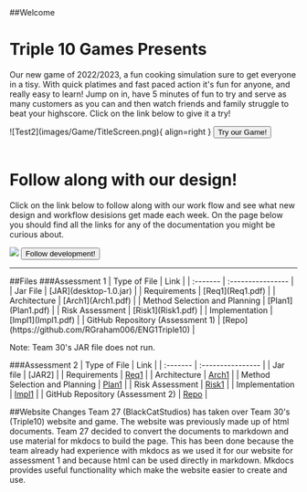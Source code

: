 <!DOCTYPE html>
<title>Home</title>
##Welcome
<html>
    <link rel="stylesheet" href="style.css">
    <body>
        <br>
        <div class="gameInfo">
            <h1>Triple 10 Games Presents</h1>
            <p>Our new game of 2022/2023, a fun cooking simulation sure to get everyone in a tisy.
                With quick platimes and fast paced action it's fun for anyone, and really easy to learn!
                Jump on in, have 5 minutes of fun to try and serve as many customers as you can and then
                watch friends and family struggle to beat your highscore. Click on the link below to give it a try!
            </p>
            ![Test2](images/Game/TitleScreen.png){ align=right }
			<button onclick="window.location.href='game'">Try our Game!</button>
        </div>
</html>
<html>
        <br>
        <div class="updates">
            <h1>Follow along with our design!</h1>
            <p>Click on the link below to follow along with our work flow and see
                what new design and workflow desisions get made each week.
                On the page below you should find all the links for any of the documentation
                you might be curious about.
            </p>
			<img src="https://i.imgur.com/q6ppjlC.png">
            <button onclick="window.location.href='weeklyUpdates'">Follow development!</button>
        </div>
    </body>
</html>
<hr>
##Files
###Assessment 1
| Type of File | Link |
| :------- | :---------------- |
| Jar File | [JAR](desktop-1.0.jar) |
| Requirements | [Req1](Req1.pdf) |
| Architecture | [Arch1](Arch1.pdf) |
| Method Selection and Planning | [Plan1](Plan1.pdf) |
| Risk Assessment | [Risk1](Risk1.pdf) |
| Implementation | [Impl1](Impl1.pdf) |
| GitHub Repository (Assessment 1) | [Repo](https://github.com/RGraham006/ENG1Triple10) |

Note: Team 30's JAR file does not run.

###Assessment 2
| Type of File | Link |
| :------- | :---------------- |
| Jar file | [JAR2] |
| Requirements | [Req1]() |
| Architecture | [Arch1]() |
| Method Selection and Planning | [Plan1]() |
| Risk Assessment | [Risk1]() |
| Implementation | [Impl1]() |
| GitHub Repository (Assessment 2) | [Repo](https://github.com/JV1ck3rs/Triple10-X-BlackCatStudios) |

##Website Changes
Team 27 (BlackCatStudios) has taken over Team 30's (Triple10) website and game.
The website was previously made up of html documents. Team 27 decided to convert the documents to markdown and use material for mkdocs to build the page. 
This has been done because the team already had experience with mkdocs as we used it for our website for assessment 1 and because html can be used directly in markdown.
Mkdocs provides useful functionality which make the website easier to create and use.